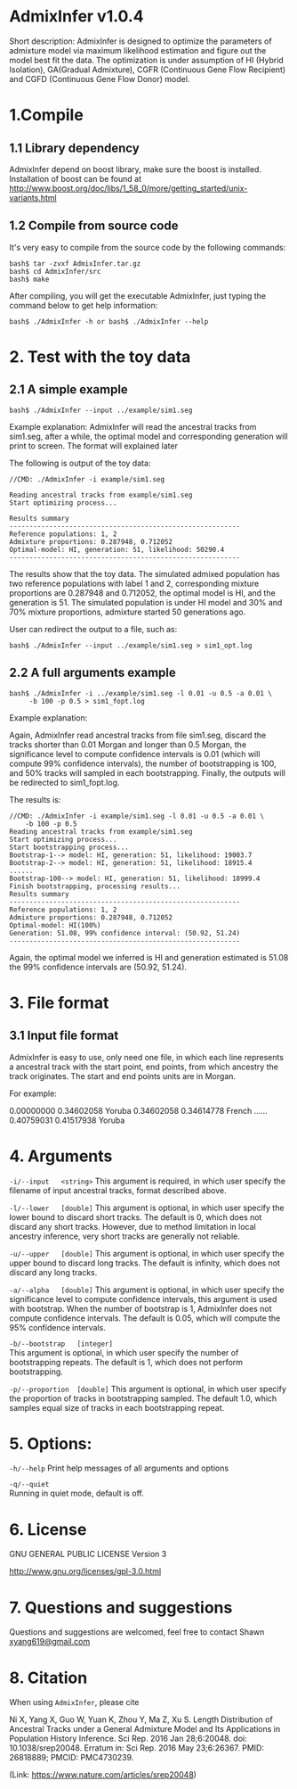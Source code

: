 AdmixInfer v1.0.4
=================================================
Short description:
AdmixInfer is designed to optimize the parameters of admixture model
via maximum likelihood estimation and figure out the model best fit 
the data. The optimization is under assumption of HI (Hybrid Isolation), 
GA(Gradual Admixture), CGFR (Continuous Gene Flow Recipient) and 
CGFD (Continuous Gene Flow Donor) model.

# 1.Compile
## 1.1 Library dependency
AdmixInfer depend on boost library, make sure the boost is installed.
Installation of boost can be found at 
http://www.boost.org/doc/libs/1_58_0/more/getting_started/unix-variants.html

## 1.2 Compile from source code
It's very easy to compile from the source code by the following commands:
```
bash$ tar -zvxf AdmixInfer.tar.gz
bash$ cd AdmixInfer/src
bash$ make
```
After compiling, you will get the executable AdmixInfer, just typing the 
command below to get help information:
```
bash$ ./AdmixInfer -h or bash$ ./AdmixInfer --help
```
# 2. Test with the toy data
## 2.1 A simple example
```
bash$ ./AdmixInfer --input ../example/sim1.seg
```
Example explanation:
AdmixInfer will read the ancestral tracks from sim1.seg, after a while,
the optimal model and corresponding generation will print to screen.
The format will explained later

The following is output of the toy data:
```
//CMD: ./AdmixInfer -i example/sim1.seg 

Reading ancestral tracks from example/sim1.seg
Start optimizing process... 

Results summary
----------------------------------------------------------
Reference populations: 1, 2
Admixture proportions: 0.287948, 0.712052
Optimal-model: HI, generation: 51, likelihood: 50290.4
----------------------------------------------------------
```
The results show that the toy data. The simulated admixed population
has two reference populations with label 1 and 2, corresponding mixture
proportions are 0.287948 and 0.712052, the optimal model is HI, and the 
generation is 51. The simulated population is under HI model and 30% 
and 70% mixture proportions, admixture started 50 generations ago.
 
User can redirect the output to a file, such as:
```
bash$ ./AdmixInfer --input ../example/sim1.seg > sim1_opt.log
```
## 2.2 A full arguments example
```
bash$ ./AdmixInfer -i ../example/sim1.seg -l 0.01 -u 0.5 -a 0.01 \
	 -b 100 -p 0.5 > sim1_fopt.log
```
Example explanation:

Again, AdmixInfer read ancestral tracks from file sim1.seg, discard
the tracks shorter than 0.01 Morgan and longer than 0.5 Morgan, the
significance level to compute confidence intervals is 0.01 (which will
compute 99% confidence intervals), the number of bootstrapping is 100,
and 50% tracks will sampled in each bootstrapping. Finally, the outputs
will be redirected to sim1_fopt.log.

The results is:
```
//CMD: ./AdmixInfer -i example/sim1.seg -l 0.01 -u 0.5 -a 0.01 \
	-b 100 -p 0.5 
Reading ancestral tracks from example/sim1.seg
Start optimizing process... 
Start bootstrapping process... 
Bootstrap-1--> model: HI, generation: 51, likelihood: 19003.7
Bootstrap-2--> model: HI, generation: 51, likelihood: 18915.4
......
Bootstrap-100--> model: HI, generation: 51, likelihood: 18999.4
Finish bootstrapping, processing results...
Results summary
----------------------------------------------------------
Reference populations: 1, 2
Admixture proportions: 0.287948, 0.712052
Optimal-model: HI(100%)
Generation: 51.08, 99% confidence interval: (50.92, 51.24)
----------------------------------------------------------
```

Again, the optimal model we inferred is HI and generation estimated
 is 51.08 the 99% confidence intervals are (50.92, 51.24).

# 3. File format
## 3.1 Input file format
AdmixInfer is easy to use, only need one file, in which each line 
represents a ancestral track with the start point, end points, from 
which ancestry the track originates. The start and end points units 
are in Morgan.
 
For example:

0.00000000      0.34602058      Yoruba
0.34602058      0.34614778      French
......
0.40759031      0.41517938      Yoruba

# 4. Arguments
```-i/--input	<string>```
	This argument is required, in which user specify the filename of 
input ancestral tracks, format described above.

```-l/--lower	[double]```
	This argument is optional, in which user specify the lower bound
to discard short tracks. The default is 0, which does not discard any
short tracks. However, due to method limitation in local ancestry 
inference, very short tracks are generally not reliable.

```-u/--upper	[double]```
	This argument is optional, in which user specify the upper bound 
to discard long tracks. The default is infinity, which does not discard 
any long tracks.

```-a/--alpha	[double]```	
	This argument is optional, in which user specify the significance
level to compute confidence intervals, this argument is used with 
bootstrap. When the number of bootstrap is 1, AdmixInfer does not 
compute confidence intervals. The default is 0.05, which will compute
the 95% confidence intervals.

```-b/--bootstrap	[integer]```	
	This argument is optional, in which user specify the number of 
bootstrapping repeats.  The default is 1, which does not perform 
bootstrapping.

```-p/--proportion	[double]```	
	This argument is optional, in which user specify the proportion 
of tracks in bootstrapping sampled. The default 1.0, which samples 
equal size of tracks in each bootstrapping repeat.

# 5. Options:
```-h/--help```
	Print help messages of all arguments and options

```-q/--quiet```	
	Running in quiet mode, default is off.

# 6. License
GNU GENERAL PUBLIC LICENSE Version 3 

http://www.gnu.org/licenses/gpl-3.0.html

# 7. Questions and suggestions
Questions and suggestions are welcomed, feel free to contact 
Shawn xyang619@gmail.com

# 8. Citation
When using ```AdmixInfer```, please cite

Ni X, Yang X, Guo W, Yuan K, Zhou Y, Ma Z, Xu S. Length Distribution of Ancestral Tracks under a General Admixture Model and Its Applications in Population History Inference. Sci Rep. 2016 Jan 28;6:20048. doi: 10.1038/srep20048. Erratum in: Sci Rep. 2016 May 23;6:26367. PMID: 26818889; PMCID: PMC4730239.
	
(Link: https://www.nature.com/articles/srep20048)
